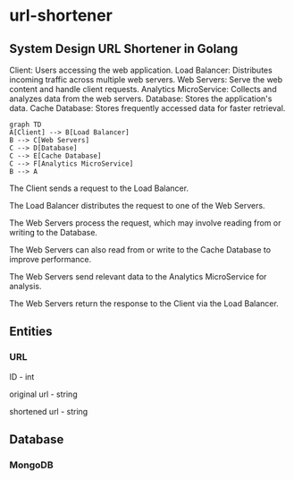 # url-shortener

## System Design URL Shortener in Golang

Client: Users accessing the web application.
Load Balancer: Distributes incoming traffic across multiple web servers.
Web Servers: Serve the web content and handle client requests.
Analytics MicroService: Collects and analyzes data from the web servers.
Database: Stores the application's data.
Cache Database: Stores frequently accessed data for faster retrieval.

```mermaid
graph TD
A[Client] --> B[Load Balancer]
B --> C[Web Servers]
C --> D[Database]
C --> E[Cache Database]
C --> F[Analytics MicroService]
B --> A
```

The Client sends a request to the Load Balancer.

The Load Balancer distributes the request to one of the Web Servers.

The Web Servers process the request, which may involve reading from or writing to the Database.

The Web Servers can also read from or write to the Cache Database to improve performance.

The Web Servers send relevant data to the Analytics MicroService for analysis.

The Web Servers return the response to the Client via the Load Balancer.

## Entities

### URL

ID - int

original url - string

shortened url - string

## Database

### MongoDB
